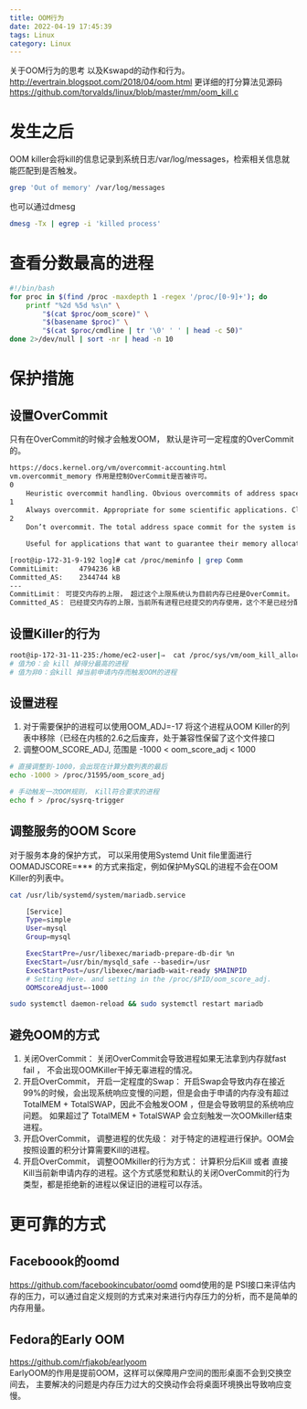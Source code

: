 ```yaml
---
title: OOM行为
date: 2022-04-19 17:45:39
tags: Linux
category: Linux
---
```


关于OOM行为的思考 以及Kswapd的动作和行为。
http://evertrain.blogspot.com/2018/04/oom.html
更详细的打分算法见源码  https://github.com/torvalds/linux/blob/master/mm/oom_kill.c

<!-- more -->
# 发生之后
OOM killer会将kill的信息记录到系统日志/var/log/messages，检索相关信息就能匹配到是否触发。
```bash
grep 'Out of memory' /var/log/messages
```
也可以通过dmesg
```bash
dmesg -Tx | egrep -i 'killed process'
```

# 查看分数最高的进程
```bash
#!/bin/bash
for proc in $(find /proc -maxdepth 1 -regex '/proc/[0-9]+'); do
    printf "%2d %5d %s\n" \
        "$(cat $proc/oom_score)" \
        "$(basename $proc)" \
        "$(cat $proc/cmdline | tr '\0' ' ' | head -c 50)"
done 2>/dev/null | sort -nr | head -n 10
```

# 保护措施
## 设置OverCommit
只有在OverCommit的时候才会触发OOM， 默认是许可一定程度的OverCommit的。 
```bash
https://docs.kernel.org/vm/overcommit-accounting.html
vm.overcommit_memory 作用是控制OverCommit是否被许可。
0
    Heuristic overcommit handling. Obvious overcommits of address space are refused. Used for a typical system. It ensures a seriously wild allocation fails while allowing overcommit to reduce swap usage. root is allowed to allocate slightly more memory in this mode. This is the default.
1
    Always overcommit. Appropriate for some scientific applications. Classic example is code using sparse arrays and just relying on the virtual memory consisting almost entirely of zero pages.
2
    Don’t overcommit. The total address space commit for the system is not permitted to exceed swap + a configurable amount (default is 50%) of physical RAM. Depending on the amount you use, in most situations this means a process will not be killed while accessing pages but will receive errors on memory allocation as appropriate.

    Useful for applications that want to guarantee their memory allocations will be available in the future without having to initialize every page.

[root@ip-172-31-9-192 log]# cat /proc/meminfo | grep Comm
CommitLimit:     4794236 kB
Committed_AS:    2344744 kB
---
CommitLimit： 可提交内存的上限， 超过这个上限系统认为目前内存已经是OverCommit。
Committed_AS： 已经提交内存的上限，当前所有进程已经提交的内存使用，这个不是已经分配出去的， 是进程申请的。
```

## 设置Killer的行为
```bash
root@ip-172-31-11-235:/home/ec2-user|⇒  cat /proc/sys/vm/oom_kill_allocating_task
# 值为0：会 kill 掉得分最高的进程
# 值为非0：会kill 掉当前申请内存而触发OOM的进程
```

## 设置进程
1. 对于需要保护的进程可以使用OOM_ADJ=-17 将这个进程从OOM Killer的列表中移除（已经在内核的2.6之后废弃，处于兼容性保留了这个文件接口
2. 调整OOM_SCORE_ADJ, 范围是 -1000 < oom_score_adj < 1000
```bash
# 直接调整到-1000，会出现在计算分数列表的最后
echo -1000 > /proc/31595/oom_score_adj
```

```bash
# 手动触发一次OOM规则， Kill符合要求的进程
echo f > /proc/sysrq-trigger
```

## 调整服务的OOM Score
对于服务本身的保护方式， 可以采用使用Systemd Unit file里面进行 OOMADJSCORE=*** 的方式来指定，例如保护MySQL的进程不会在OOM Killer的列表中。
```bash
cat /usr/lib/systemd/system/mariadb.service

    [Service]
    Type=simple
    User=mysql
    Group=mysql

    ExecStartPre=/usr/libexec/mariadb-prepare-db-dir %n
    ExecStart=/usr/bin/mysqld_safe --basedir=/usr
    ExecStartPost=/usr/libexec/mariadb-wait-ready $MAINPID
    # Setting Here. and setting in the /proc/$PID/oom_score_adj.
    OOMScoreAdjust=-1000

sudo systemctl daemon-reload && sudo systemctl restart mariadb
```

## 避免OOM的方式
1. 关闭OverCommit： 关闭OverCommit会导致进程如果无法拿到内存就fast fail ， 不会出现OOMKiller干掉无辜进程的情况。
2. 开启OverCommit， 开启一定程度的Swap： 开启Swap会导致内存在接近99%的时候，会出现系统响应变慢的问题，但是会由于申请的内存没有超过TotalMEM + TotalSWAP，因此不会触发OOM ，但是会导致明显的系统响应问题。 如果超过了 TotalMEM + TotalSWAP 会立刻触发一次OOMkiller结束进程。
3. 开启OverCommit， 调整进程的优先级： 对于特定的进程进行保护。OOM会按照设置的积分计算需要Kill的进程。
4. 开启OverCommit， 调整OOMkiller的行为方式： 计算积分后Kill 或者 直接Kill当前新申请内存的进程。这个方式感觉和默认的关闭OverCommit的行为类型，都是拒绝新的进程以保证旧的进程可以存活。


# 更可靠的方式
## Faceboook的oomd
https://github.com/facebookincubator/oomd
oomd使用的是 PSI接口来评估内存的压力，可以通过自定义规则的方式来对来进行内存压力的分析，而不是简单的内存用量。

## Fedora的Early OOM
https://github.com/rfjakob/earlyoom  
EarlyOOM的作用是提前OOM，这样可以保障用户空间的图形桌面不会到交换空间去， 主要解决的问题是内存压力过大的交换动作会将桌面环境换出导致响应变慢。